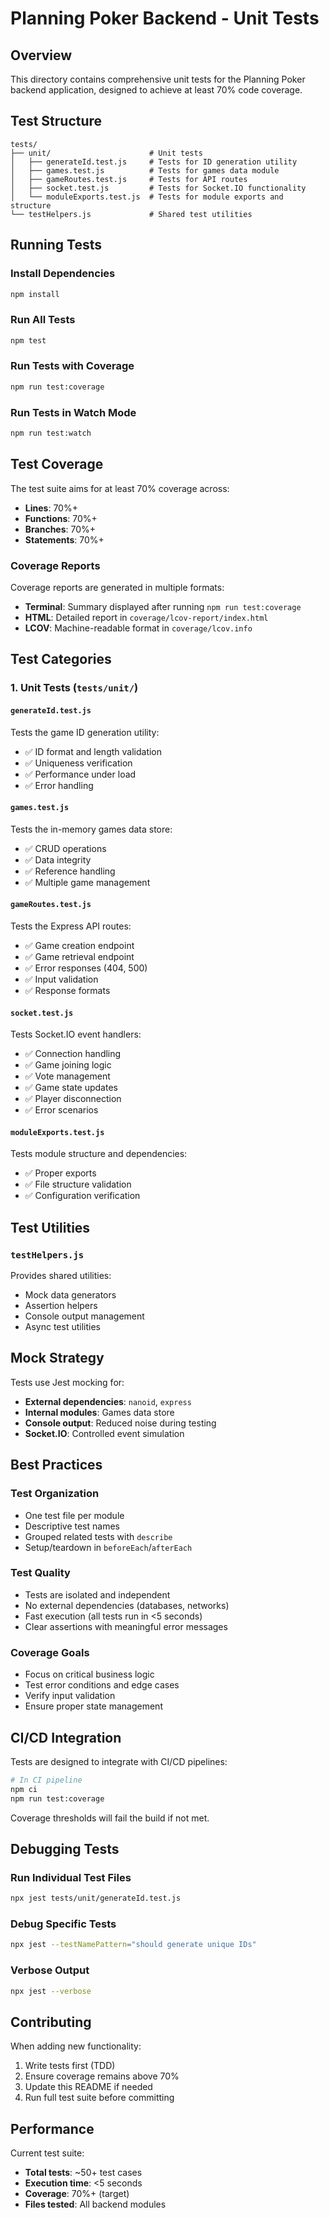 # Planning Poker Backend - Unit Tests

## Overview
This directory contains comprehensive unit tests for the Planning Poker backend application, designed to achieve at least 70% code coverage.

## Test Structure

```
tests/
├── unit/                      # Unit tests
│   ├── generateId.test.js     # Tests for ID generation utility
│   ├── games.test.js          # Tests for games data module
│   ├── gameRoutes.test.js     # Tests for API routes
│   ├── socket.test.js         # Tests for Socket.IO functionality
│   └── moduleExports.test.js  # Tests for module exports and structure
└── testHelpers.js             # Shared test utilities
```

## Running Tests

### Install Dependencies
```bash
npm install
```

### Run All Tests
```bash
npm test
```

### Run Tests with Coverage
```bash
npm run test:coverage
```

### Run Tests in Watch Mode
```bash
npm run test:watch
```

## Test Coverage

The test suite aims for at least 70% coverage across:
- **Lines**: 70%+
- **Functions**: 70%+
- **Branches**: 70%+
- **Statements**: 70%+

### Coverage Reports
Coverage reports are generated in multiple formats:
- **Terminal**: Summary displayed after running `npm run test:coverage`
- **HTML**: Detailed report in `coverage/lcov-report/index.html`
- **LCOV**: Machine-readable format in `coverage/lcov.info`

## Test Categories

### 1. Unit Tests (`tests/unit/`)

#### `generateId.test.js`
Tests the game ID generation utility:
- ✅ ID format and length validation
- ✅ Uniqueness verification  
- ✅ Performance under load
- ✅ Error handling

#### `games.test.js`
Tests the in-memory games data store:
- ✅ CRUD operations
- ✅ Data integrity
- ✅ Reference handling
- ✅ Multiple game management

#### `gameRoutes.test.js`
Tests the Express API routes:
- ✅ Game creation endpoint
- ✅ Game retrieval endpoint
- ✅ Error responses (404, 500)
- ✅ Input validation
- ✅ Response formats

#### `socket.test.js`
Tests Socket.IO event handlers:
- ✅ Connection handling
- ✅ Game joining logic
- ✅ Vote management
- ✅ Game state updates
- ✅ Player disconnection
- ✅ Error scenarios

#### `moduleExports.test.js`
Tests module structure and dependencies:
- ✅ Proper exports
- ✅ File structure validation
- ✅ Configuration verification

## Test Utilities

### `testHelpers.js`
Provides shared utilities:
- Mock data generators
- Assertion helpers
- Console output management
- Async test utilities

## Mock Strategy

Tests use Jest mocking for:
- **External dependencies**: `nanoid`, `express`
- **Internal modules**: Games data store
- **Console output**: Reduced noise during testing
- **Socket.IO**: Controlled event simulation

## Best Practices

### Test Organization
- One test file per module
- Descriptive test names
- Grouped related tests with `describe`
- Setup/teardown in `beforeEach`/`afterEach`

### Test Quality
- Tests are isolated and independent
- No external dependencies (databases, networks)
- Fast execution (all tests run in <5 seconds)
- Clear assertions with meaningful error messages

### Coverage Goals
- Focus on critical business logic
- Test error conditions and edge cases
- Verify input validation
- Ensure proper state management

## CI/CD Integration

Tests are designed to integrate with CI/CD pipelines:
```bash
# In CI pipeline
npm ci
npm run test:coverage
```

Coverage thresholds will fail the build if not met.

## Debugging Tests

### Run Individual Test Files
```bash
npx jest tests/unit/generateId.test.js
```

### Debug Specific Tests
```bash
npx jest --testNamePattern="should generate unique IDs"
```

### Verbose Output
```bash
npx jest --verbose
```

## Contributing

When adding new functionality:
1. Write tests first (TDD)
2. Ensure coverage remains above 70%
3. Update this README if needed
4. Run full test suite before committing

## Performance

Current test suite:
- **Total tests**: ~50+ test cases
- **Execution time**: <5 seconds
- **Coverage**: 70%+ (target)
- **Files tested**: All backend modules
